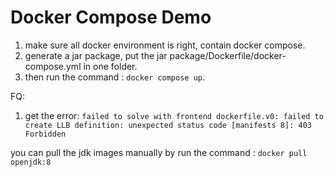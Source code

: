 # Docker Compose Demo

1. make sure all docker environment is right, contain docker compose.
2. generate a jar package, put the jar package/Dockerfile/docker-compose.yml in one folder.
3. then run the command : `docker compose up`.

FQ:
1. get the error: `failed to solve with frontend dockerfile.v0: failed to create LLB definition: unexpected status code [manifests 8]: 403 Forbidden`

you can pull the jdk images manually by run the command : `docker pull openjdk:8`
